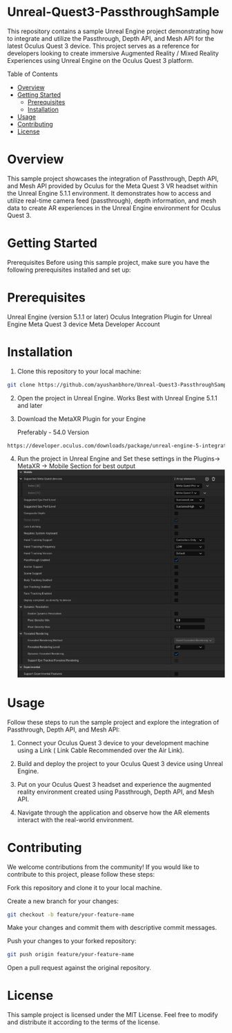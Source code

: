 # Unreal-Quest3-PassthroughSample

This repository contains a sample Unreal Engine project demonstrating how to integrate and utilize the Passthrough, Depth API, and Mesh API for the latest Oculus Quest 3 device. This project serves as a reference for developers looking to create immersive Augmented Reality / Mixed Reality Experiences using Unreal Engine on the Oculus Quest 3 platform.

Table of Contents
- [Overview](#overview)
- [Getting Started](#getting-started)
  - [Prerequisites](#prerequisites)
  - [Installation](#installation)
- [Usage](#usage)
- [Contributing](#contributing)
- [License](#license)


# Overview
This sample project showcases the integration of Passthrough, Depth API, and Mesh API provided by Oculus for the Meta Quest 3 VR headset within the Unreal Engine 5.1.1 environment. It demonstrates how to access and utilize real-time camera feed (passthrough), depth information, and mesh data to create AR experiences in the Unreal Engine environment for Oculus Quest 3.

# Getting Started
Prerequisites
Before using this sample project, make sure you have the following prerequisites installed and set up:

# Prerequisites
Unreal Engine (version 5.1.1 or later)
Oculus Integration Plugin for Unreal Engine
Meta Quest 3 device
Meta Developer Account

# Installation
1. Clone this repository to your local machine:

``` bash
git clone https://github.com/ayushanbhore/Unreal-Quest3-PassthroughSample.git
```
2. Open the project in Unreal Engine. Works Best with Unreal Engine 5.1.1 and later

3. Download the MetaXR Plugin for your Engine

   Preferably - 54.0 Version
``` bash
https://developer.oculus.com/downloads/package/unreal-engine-5-integration
```
4. Run the project in Unreal Engine and Set these settings in the Plugins-> MetaXR -> Mobile Section for best output
  ![](Images/MobileSettings.png)

# Usage
Follow these steps to run the sample project and explore the integration of Passthrough, Depth API, and Mesh API:

1. Connect your Oculus Quest 3 device to your development machine using a Link ( Link Cable Recommended over the Air Link).

2. Build and deploy the project to your Oculus Quest 3 device using Unreal Engine.

3. Put on your Oculus Quest 3 headset and experience the augmented reality environment created using Passthrough, Depth API, and Mesh API.

4. Navigate through the application and observe how the AR elements interact with the real-world environment.

# Contributing
We welcome contributions from the community! If you would like to contribute to this project, please follow these steps:

Fork this repository and clone it to your local machine.

Create a new branch for your changes:

```bash
git checkout -b feature/your-feature-name
```
Make your changes and commit them with descriptive commit messages.

Push your changes to your forked repository:

```bash
git push origin feature/your-feature-name
```
Open a pull request against the original repository.

# License
This sample project is licensed under the MIT License. Feel free to modify and distribute it according to the terms of the license.

